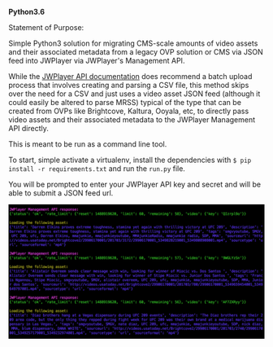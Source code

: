 **Python3.6**

Statement of Purpose:

Simple Python3 solution for migrating CMS-scale amounts of video assets and their associated metadata from a legacy OVP solution or CMS via JSON feed into JWPlayer via JWPlayer's Management API.

While the [JWPlayer API documentation](https://developer.jwplayer.com/jw-platform/docs/developer-guide/management-api/batch-migration/) does recommend a batch upload process that involves creating and parsing a CSV file, this method skips over the need for a CSV and just uses a video asset JSON feed (although it could easily be altered to parse MRSS) typical of the type that can be created from OVPs like Brightcove, Kaltura, Ooyala, etc, to directly pass video assets and their associated metadata to the JWPlayer Management API directly.

This is meant to be run as a command line tool.

To start, simple activate a virtualenv, install the dependencies with ```$ pip install -r requirements.txt``` and run the ```run.py``` file.

You will be prompted to enter your JWPlayer API key and secret and will be able to submit a JSON feed url.

![screen shot](https://github.com/mdublin/JWPlayer-Video-Asset-Migrator/blob/master/terminal_screen_shot.png?raw=true)
